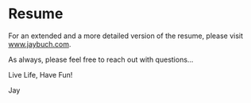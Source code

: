 # Resume
For an extended and a more detailed version of the resume, please visit www.jaybuch.com.

As always, please feel free to reach out with questions...

Live Life, Have Fun!

Jay
